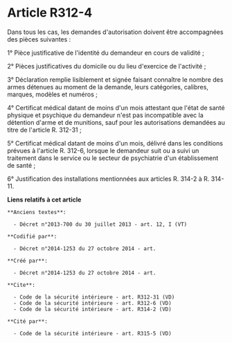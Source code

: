 # Article R312-4

Dans tous les cas, les demandes d'autorisation doivent être accompagnées des pièces suivantes : 

1° Pièce justificative de l'identité du demandeur en cours de validité ; 

2° Pièces justificatives du domicile ou du lieu d'exercice de l'activité ; 

3° Déclaration remplie lisiblement et signée faisant connaître le nombre des armes détenues au moment de la demande, leurs
catégories, calibres, marques, modèles et numéros ; 

4° Certificat médical datant de moins d'un mois attestant que l'état de santé physique et psychique du demandeur n'est pas
incompatible avec la détention d'arme et de munitions, sauf pour les autorisations demandées au titre de l'article R.
312-31 ; 

5° Certificat médical datant de moins d'un mois, délivré dans les conditions prévues à l'article R. 312-6, lorsque le
demandeur suit ou a suivi un traitement dans le service ou le secteur de psychiatrie d'un établissement de santé ; 

6° Justification des installations mentionnées aux articles R. 314-2 à R. 314-11.

**Liens relatifs à cet article**

	**Anciens textes**:

	  - Décret n°2013-700 du 30 juillet 2013 - art. 12, I (VT)

	**Codifié par**:

	  - Décret n°2014-1253 du 27 octobre 2014 - art.

	**Créé par**:

	  - Décret n°2014-1253 du 27 octobre 2014 - art.

	**Cite**:

	  - Code de la sécurité intérieure - art. R312-31 (VD)
	  - Code de la sécurité intérieure - art. R312-6 (VD)
	  - Code de la sécurité intérieure - art. R314-2 (VD)

	**Cité par**:

	  - Code de la sécurité intérieure - art. R315-5 (VD)
